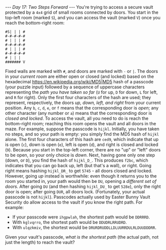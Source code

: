 *--- Day 17: Two Steps Forward ---*
You're trying to access a secure vault protected by a `4x4` grid of small rooms connected by doors. You start in the top-left room (marked `S`), and you can access the vault (marked `V`) once you reach the bottom-right room:
```#########
#S| | | #
#-#-#-#-#
# | | | #
#-#-#-#-#
# | | | #
#-#-#-#-#
# | | |
####### V
```
Fixed walls are marked with `#`, and doors are marked with `-` or `|`.
The doors in your _current room_ are either open or closed (and locked) based on the hexadecimal <https://en.wikipedia.org/wiki/MD5|MD5> hash of a passcode (your puzzle input) followed by a sequence of uppercase characters representing the _path you have taken so far_ (`U` for up, `D` for down, `L` for left, and `R` for right).
Only the first four characters of the hash are used; they represent, respectively, the doors _up, down, left, and right_ from your current position. Any `b`, `c`, `d`, `e`, or `f` means that the corresponding door is _open_; any other character (any number or `a`) means that the corresponding door is _closed and locked_.
To access the vault, all you need to do is reach the bottom-right room; reaching this room opens the vault and all doors in the maze.
For example, suppose the passcode is `hijkl`. Initially, you have taken no steps, and so your path is empty: you simply find the MD5 hash of `hijkl` alone. The first four characters of this hash are `ced9`, which indicate that up is open (`c`), down is open (`e`), left is open (`d`), and right is closed and locked (`9`). Because you start in the top-left corner, there are no "up" or "left" doors to be open, so your only choice is _down_.
Next, having gone only one step (down, or `D`), you find the hash of `hijkl_D_`. This produces `f2bc`, which indicates that you can go back up, left (but that's a wall), or right. Going right means hashing `hijkl_DR_` to get `5745` - all doors closed and locked. However, going _up_ instead is worthwhile: even though it returns you to the room you started in, your path would then be `DU`, opening a _different set of doors_.
After going `DU` (and then hashing `hijkl_DU_` to get `528e`), only the right door is open; after going `DUR`, all doors lock. (Fortunately, your actual passcode is <span title="It took four days to rescue the engineer that tried this.">not `hijkl`</span>).
Passcodes actually used by Easter Bunny Vault Security do allow access to the vault if you know the right path.  For example:

- If your passcode were `ihgpwlah`, the shortest path would be `DDRRRD`.
- With `kglvqrro`, the shortest path would be `DDUDRLRRUDRD`.
- With `ulqzkmiv`, the shortest would be `DRURDRUDDLLDLUURRDULRLDUUDDDRR`.

Given your vault's passcode, _what is the shortest path_ (the actual path, not just the length) to reach the vault?

